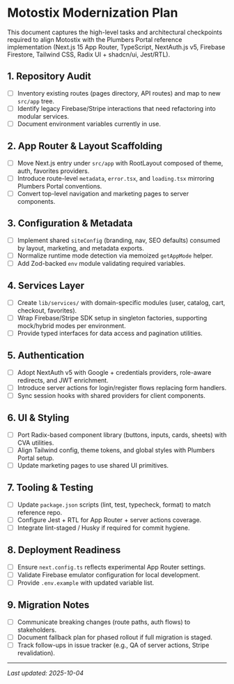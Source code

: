 # Motostix Modernization Plan

This document captures the high-level tasks and architectural checkpoints required to align Motostix with the Plumbers Portal reference implementation (Next.js 15 App Router, TypeScript, NextAuth.js v5, Firebase Firestore, Tailwind CSS, Radix UI + shadcn/ui, Jest/RTL).

## 1. Repository Audit
- [ ] Inventory existing routes (pages directory, API routes) and map to new `src/app` tree.
- [ ] Identify legacy Firebase/Stripe interactions that need refactoring into modular services.
- [ ] Document environment variables currently in use.

## 2. App Router & Layout Scaffolding
- [ ] Move Next.js entry under `src/app` with RootLayout composed of theme, auth, favorites providers.
- [ ] Introduce route-level `metadata`, `error.tsx`, and `loading.tsx` mirroring Plumbers Portal conventions.
- [ ] Convert top-level navigation and marketing pages to server components.

## 3. Configuration & Metadata
- [ ] Implement shared `siteConfig` (branding, nav, SEO defaults) consumed by layout, marketing, and metadata exports.
- [ ] Normalize runtime mode detection via memoized `getAppMode` helper.
- [ ] Add Zod-backed `env` module validating required variables.

## 4. Services Layer
- [ ] Create `lib/services/` with domain-specific modules (user, catalog, cart, checkout, favorites).
- [ ] Wrap Firebase/Stripe SDK setup in singleton factories, supporting mock/hybrid modes per environment.
- [ ] Provide typed interfaces for data access and pagination utilities.

## 5. Authentication
- [ ] Adopt NextAuth v5 with Google + credentials providers, role-aware redirects, and JWT enrichment.
- [ ] Introduce server actions for login/register flows replacing form handlers.
- [ ] Sync session hooks with shared providers for client components.

## 6. UI & Styling
- [ ] Port Radix-based component library (buttons, inputs, cards, sheets) with CVA utilities.
- [ ] Align Tailwind config, theme tokens, and global styles with Plumbers Portal setup.
- [ ] Update marketing pages to use shared UI primitives.

## 7. Tooling & Testing
- [ ] Update `package.json` scripts (lint, test, typecheck, format) to match reference repo.
- [ ] Configure Jest + RTL for App Router + server actions coverage.
- [ ] Integrate lint-staged / Husky if required for commit hygiene.

## 8. Deployment Readiness
- [ ] Ensure `next.config.ts` reflects experimental App Router settings.
- [ ] Validate Firebase emulator configuration for local development.
- [ ] Provide `.env.example` with updated variable list.

## 9. Migration Notes
- [ ] Communicate breaking changes (route paths, auth flows) to stakeholders.
- [ ] Document fallback plan for phased rollout if full migration is staged.
- [ ] Track follow-ups in issue tracker (e.g., QA of server actions, Stripe revalidation).

---

_Last updated: 2025-10-04_
